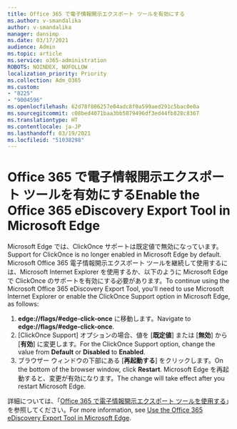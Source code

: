 ```yaml
---
title: Office 365 で電子情報開示エクスポート ツールを有効にする
ms.author: v-smandalika
author: v-smandalika
manager: dansimp
ms.date: 03/17/2021
audience: Admin
ms.topic: article
ms.service: o365-administration
ROBOTS: NOINDEX, NOFOLLOW
localization_priority: Priority
ms.collection: Adm_O365
ms.custom:
- "8225"
- "9004596"
ms.openlocfilehash: 62d78f806257e04adc8f0a599aed291c5bac0e0a
ms.sourcegitcommit: c08bed4071baa3bb5879496df3ed44fb828c8367
ms.translationtype: HT
ms.contentlocale: ja-JP
ms.lasthandoff: 03/19/2021
ms.locfileid: "51038298"
---
```

# <a name="enable-the-office-365-ediscovery-export-tool-in-microsoft-edge"></a><span data-ttu-id="d5485-102">Office 365 で電子情報開示エクスポート ツールを有効にする</span><span class="sxs-lookup"><span data-stu-id="d5485-102">Enable the Office 365 eDiscovery Export Tool in Microsoft Edge</span></span>

<span data-ttu-id="d5485-103">Microsoft Edge では、ClickOnce サポートは既定値で無効になっています。</span><span class="sxs-lookup"><span data-stu-id="d5485-103">Support for ClickOnce is no longer enabled in Microsoft Edge by default.</span></span> <span data-ttu-id="d5485-104">Microsoft Office 365 電子情報開示エクスポート ツールを継続して使用するには、Microsoft Internet Explorer を使用するか、以下のように Microsoft Edge で ClickOnce のサポートを有効にする必要があります。</span><span class="sxs-lookup"><span data-stu-id="d5485-104">To continue using the Microsoft Office 365 eDiscovery Export Tool, you'll need to use Microsoft Internet Explorer or enable the ClickOnce Support option in Microsoft Edge, as follows:</span></span>

1. <span data-ttu-id="d5485-105">**edge://flags/#edge-click-once** に移動します。</span><span class="sxs-lookup"><span data-stu-id="d5485-105">Navigate to **edge://flags/#edge-click-once**.</span></span>
2. <span data-ttu-id="d5485-106">[ClickOnce Support] オプションの場合、値を [**既定値**] または [**無効**] から [**有効**] に変更します。</span><span class="sxs-lookup"><span data-stu-id="d5485-106">For the ClickOnce Support option, change the value from **Default** or **Disabled** to **Enabled**.</span></span>
3. <span data-ttu-id="d5485-107">ブラウザー ウィンドウの下部にある [**再起動する**] をクリックします。</span><span class="sxs-lookup"><span data-stu-id="d5485-107">On the bottom of the browser window, click **Restart**.</span></span> <span data-ttu-id="d5485-108">Microsoft Edge を再起動すると、変更が有効になります。</span><span class="sxs-lookup"><span data-stu-id="d5485-108">The change will take effect after you restart Microsoft Edge.</span></span>

<span data-ttu-id="d5485-109">詳細については、「[Office 365 で電子情報開示エクスポート ツールを使用する](https://docs.microsoft.com/microsoft-365/compliance/configure-edge-to-export-search-results)」を参照してください。</span><span class="sxs-lookup"><span data-stu-id="d5485-109">For more information, see [Use the Office 365 eDiscovery Export Tool in Microsoft Edge](https://docs.microsoft.com/microsoft-365/compliance/configure-edge-to-export-search-results).</span></span>


